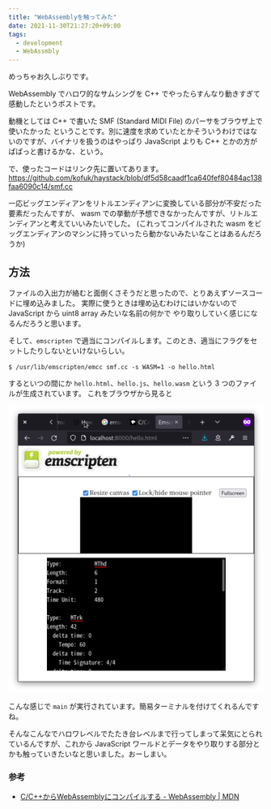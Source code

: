 ```yaml
---
title: "WebAssemblyを触ってみた"
date: 2021-11-30T21:27:20+09:00
tags:
  - development
  - WebAssmbly
---
```


めっちゃお久しぶりです。

WebAssembly でハロワ的なサムシングを C++ でやったらすんなり動きすぎて感動したというポストです。

動機としては C++ で書いた SMF (Standard MIDI File) のパーサをブラウザ上で使いたかった
ということです。別に速度を求めていたとかそういうわけではないのですが、バイナリを扱うのはやっぱり
JavaScript よりも C++ とかの方がぱぱっと書けるかな、という。

で、使ったコードはリンク先に置いてあります。
https://github.com/kofuk/haystack/blob/df5d58caadf1ca640fef80484ac138faa6090c14/smf.cc

一応ビッグエンディアンをリトルエンディアンに変換している部分が不安だった要素だったんですが、
wasm での挙動が予想できなかったんですが、リトルエンディアンと考えていいみたいでした。
(これってコンパイルされた wasm をビッグエンディアンのマシンに持っていったら動かないみたいなことはあるんだろうか)

## 方法

ファイルの入出力が絡むと面倒くさそうだと思ったので、とりあえずソースコードに埋め込みました。
実際に使うときは埋め込むわけにはいかないので JavaScript から uint8 array みたいな名前の何かで
やり取りしていく感じになるんだろうと思います。

そして、`emscripten` で適当にコンパイルします。このとき、適当にフラグをセットしたりしないといけないらしい。

```shell
$ /usr/lib/emscripten/emcc smf.cc -s WASM=1 -o hello.html
```

するといつの間にか `hello.html`、`hello.js`、`hello.wasm` という 3 つのファイルが生成されています。
これをブラウザから見ると

![ブラウザの表示](wasm-browser.png)

こんな感じで `main` が実行されています。簡易ターミナルを付けてくれるんですね。

そんなこんなでハロワレベルでたたき台レベルまで行ってしまって呆気にとられているんですが、これから JavaScript
ワールドとデータをやり取りする部分とかも触っていきたいなと思いました。おーしまい。

### 参考

- [C/C++からWebAssemblyにコンパイルする - WebAssembly | MDN](https://developer.mozilla.org/ja/docs/WebAssembly/C_to_wasm)
